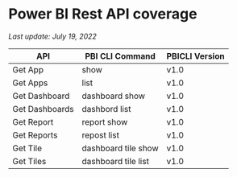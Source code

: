 # Power BI Rest API coverage

_Last update: July 19, 2022_

| API            | PBI CLI Command     | PBICLI Version |
| -------------- | ------------------- | -------------- |
| Get App        | show                | v1.0           |
| Get Apps       | list                | v1.0           |
| Get Dashboard  | dashboard show      | v1.0           |
| Get Dashboards | dashbord list       | v1.0           |
| Get Report     | report show         | v1.0           |
| Get Reports    | repost list         | v1.0           |
| Get Tile       | dashboard tile show | v1.0           |
| Get Tiles      | dashboard tile list | v1.0           |
